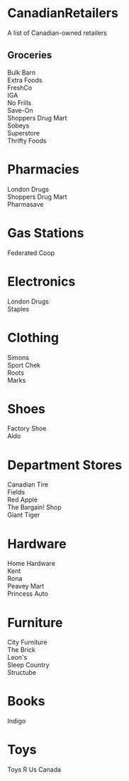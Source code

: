 # CanadianRetailers
A list of Canadian-owned retailers

## Groceries
Bulk Barn  
Extra Foods  
FreshCo  
IGA  
No Frills  
Save-On  
Shoppers Drug Mart  
Sobeys  
Superstore  
Thrifty Foods  

# Pharmacies
London Drugs  
Shoppers Drug Mart  
Pharmasave  

# Gas Stations
Federated Coop

# Electronics
London Drugs  
Staples  

# Clothing
Simons  
Sport Chek  
Roots  
Marks  

# Shoes
Factory Shoe  
Aldo  

# Department Stores
Canadian Tire  
Fields  
Red Apple  
The Bargain! Shop  
Giant Tiger  

# Hardware
Home Hardware  
Kent  
Rona  
Peavey Mart  
Princess Auto  

# Furniture
City Furniture  
The Brick  
Leon's  
Sleep Country  
Structube  

# Books
Indigo  

# Toys
Toys R Us Canada  
